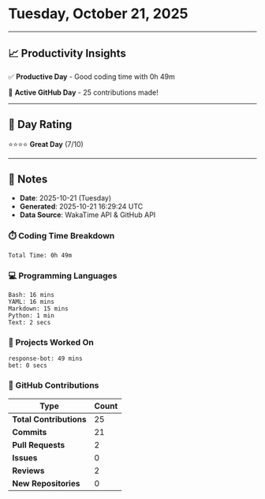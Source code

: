 # Tuesday, October 21, 2025

---

## 📈 Productivity Insights

✅ **Productive Day** - Good coding time with 0h 49m

🚀 **Active GitHub Day** - 25 contributions made!

---

## 🎯 Day Rating

⭐⭐⭐⭐ **Great Day** (7/10)

---

## 📝 Notes

- **Date**: 2025-10-21 (Tuesday)
- **Generated**: 2025-10-21 16:29:24 UTC
- **Data Source**: WakaTime API & GitHub API


### ⏱️ Coding Time Breakdown

```
Total Time: 0h 49m
```

### 💻 Programming Languages

```
Bash: 16 mins
YAML: 16 mins
Markdown: 15 mins
Python: 1 min
Text: 2 secs
```

### 📂 Projects Worked On

```
response-bot: 49 mins
bet: 0 secs

```


### 🐙 GitHub Contributions

| Type | Count |
|------|-------|
| **Total Contributions** | 25 |
| **Commits** | 21 |
| **Pull Requests** | 2 |
| **Issues** | 0 |
| **Reviews** | 2 |
| **New Repositories** | 0 |

